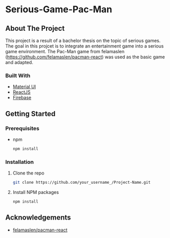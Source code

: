 # Serious-Game-Pac-Man

<!-- ABOUT THE PROJECT -->
## About The Project
This project is a result of a bachelor thesis on the topic of serious games. The goal in this projcet is to integrate an entertainment game into a serious game environment. The Pac-Man game from felamaslen (https://github.com/felamaslen/pacman-react) was used as the basic game and adapted. 


### Built With

* [Material UI](https://material-ui.com/)
* [ReactJS](https://reactjs.org/)
* [Firebase](https://firebase.google.com/)



<!-- GETTING STARTED -->
## Getting Started

### Prerequisites

* npm
  ```sh
  npm install 
  ```

### Installation

1. Clone the repo
   ```sh
   git clone https://github.com/your_username_/Project-Name.git
   ```
2. Install NPM packages
   ```sh
   npm install
   ```

<!-- ACKNOWLEDGEMENTS -->
## Acknowledgements
* [felamaslen/pacman-react](https://github.com/felamaslen/pacman-react)








